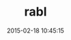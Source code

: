 ---
layout: post
title:  "rabl"
repo:   "nesquena/rabl"
date:   2015-02-18 10:45:15
gemurl: https://github.com/nesquena/rabl
---